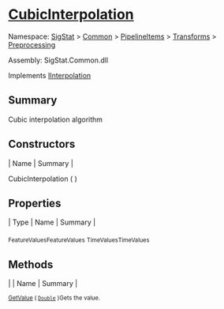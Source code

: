 # [CubicInterpolation](./CubicInterpolation.md)

Namespace: [SigStat]() > [Common](./../../../README.md) > [PipelineItems]() > [Transforms]() > [Preprocessing](./README.md)

Assembly: SigStat.Common.dll

Implements [IInterpolation](./IInterpolation.md)

## Summary
Cubic interpolation algorithm

## Constructors

| Name | Summary | 

CubicInterpolation (  )<sub></sub>


## Properties

| Type | Name | Summary | 

<sub>FeatureValues</sub><sub>FeatureValues</sub>
<sub>TimeValues</sub><sub>TimeValues</sub>


## Methods

|  | Name | Summary | 

<sub>[GetValue](./Methods/CubicInterpolation-100663727.md) ( [`Double`](https://docs.microsoft.com/en-us/dotnet/api/System.Double) )</sub><sub>Gets the value.</sub>


